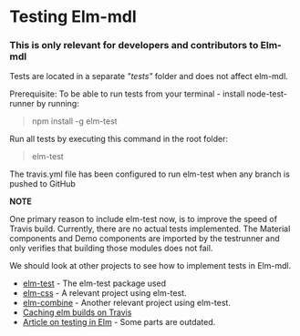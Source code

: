 # Testing Elm-mdl

### This is only relevant for developers and contributors to Elm-mdl

Tests are located in a separate *"tests"* folder and does not affect elm-mdl.

Prerequisite: To be able to run tests from your terminal - install node-test-runner by running:
> npm install -g elm-test

Run all tests by executing this command in the root folder:
>elm-test

The travis.yml file has been configured to run elm-test when any branch is pushed to GitHub

**NOTE**

One primary reason to include elm-test now, is to improve the speed of Travis build.
Currently, there are no actual tests implemented. The Material components and Demo components are imported by the testrunner and only verifies that building those modules does not fail.

We should look at other projects to see how to implement tests in Elm-mdl.
- [elm-test](https://github.com/elm-community/elm-test) - The elm-test package used
- [elm-css](https://github.com/rtfeldman/elm-css) - A relevant project using elm-test.
- [elm-combine](https://github.com/Bogdanp/elm-combine) - Another relevant project using elm-test.
- [Caching elm builds on Travis](https://8thlight.com/blog/rob-looby/2016/04/07/caching-elm-builds-on-travis-ci.html)
- [Article on testing in Elm](https://medium.com/@_rchaves_/testing-in-elm-93ad05ee1832#.tr0bpt18s) - Some parts are outdated.

